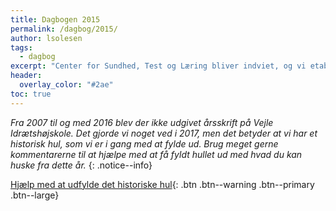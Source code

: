 ```yaml
---
title: Dagbogen 2015
permalink: /dagbog/2015/
author: lsolesen
tags:
  - dagbog
excerpt: "Center for Sundhed, Test og Læring bliver indviet, og vi etablerer ny kunstgræsbane, løbebane og får nyt styrketræningsrum."
header:
  overlay_color: "#2ae"
toc: true
---
```


_Fra 2007 til og med 2016 blev der ikke udgivet årsskrift på Vejle Idrætshøjskole. Det gjorde vi noget ved i 2017, men det betyder at vi har et historisk hul, som vi er i gang med at fylde ud. Brug meget gerne kommentarerne til at hjælpe med at få fyldt hullet ud med hvad du kan huske fra dette år._
{: .notice--info}

[<i class='fas fa-question'></i> Hjælp med at udfylde det historiske hul](https://docs.google.com/document/d/15TWJcWza06lFiubyc85UOt0e0yiYu-m7xBQnuAVTkhc/edit?usp=sharing){: .btn .btn--warning .btn--primary .btn--large}
